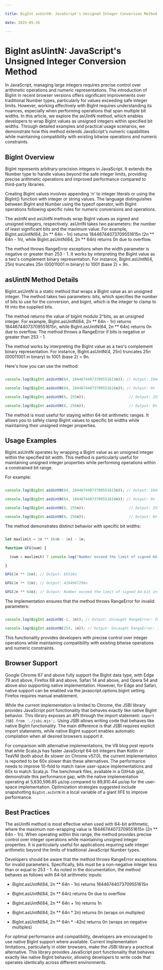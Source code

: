 ```yaml
---

title: BigInt asUintN: JavaScript's Unsigned Integer Conversion Method

date: 2025-05-26

---
```



# BigInt asUintN: JavaScript's Unsigned Integer Conversion Method

In JavaScript, managing large integers requires precise control over arithmetic operations and numeric representations. The introduction of BigInt in recent browser versions offers significant improvements over traditional Number types, particularly for values exceeding safe integer limits. However, working effectively with BigInt requires understanding its nuances, especially when performing operations that span multiple bit widths. In this article, we explore the asUintN method, which enables developers to wrap BigInt values as unsigned integers within specified bit widths. Through detailed examples and practical usage scenarios, we demonstrate how this method extends JavaScript's numeric capabilities while maintaining compatibility with existing bitwise operations and numeric constraints.


## BigInt Overview

BigInt represents arbitrary-precision integers in JavaScript. It extends the Number type to handle values beyond the safe integer limits, providing precise arithmetic operations and improved performance compared to third-party libraries.

Creating BigInt values involves appending 'n' to integer literals or using the BigInt() function with integer or string values. The language distinguishes between BigInt and Number using the typeof operator, with BigInt operations following specific rules for numeric conversions and operations.

The asIntN and asUintN methods wrap BigInt values as signed and unsigned integers, respectively. asUintN takes two parameters: the number of least significant bits and the maximum value. For example, BigInt.asUintN(64, 2n ** 64n - 1n) returns 18446744073709551615n (2n ** 64n - 1n), while BigInt.asUintN(64, 2n ** 64n) returns 0n due to overflow.

The method throws RangeError exceptions when the width parameter is negative or greater than 253 - 1. It works by interpreting the BigInt value as a two's complement binary representation. For instance, BigInt.asUintN(4, 25n) truncates 25n (00011001 in binary) to 1001 (base 2) = 9n.


## asUintN Method Details

BigInt.asUintN is a static method that wraps a BigInt value as an unsigned integer. The method takes two parameters: bits, which specifies the number of bits to use for the conversion, and bigint, which is the integer to clamp to fit into the supplied bits.

The method returns the value of bigint modulo 2^bits, as an unsigned integer. For example, BigInt.asUintN(64, 2n ** 64n - 1n) returns 18446744073709551615n, while BigInt.asUintN(64, 2n ** 64n) returns 0n due to overflow. The method throws a RangeError if bits is negative or greater than 253 - 1.

The method works by interpreting the BigInt value as a two's complement binary representation. For instance, BigInt.asUintN(4, 25n) truncates 25n (00011001 in binary) to 1001 (base 2) = 9n.

Here's how you can use the method:

```javascript

console.log(BigInt.asUintN(64, 18446744073709551615n)); // Output: 18446744073709551615n

console.log(BigInt.asUintN(64, 18446744073709551616n)); // Output: 0n

console.log(BigInt.asUintN(8, 255n));                    // Output: 255n

console.log(BigInt.asUintN(8, 256n));                    // Output: 0n

```

The method is most useful for staying within 64-bit arithmetic ranges. It allows you to safely clamp BigInt values to specific bit widths while maintaining their unsigned integer properties.


## Usage Examples

BigInt.asUintN operates by wrapping a BigInt value as an unsigned integer within the specified bit width. This method is particularly useful for maintaining unsigned integer properties while performing operations within a constrained bit range.

For example:

```javascript

console.log(BigInt.asUintN(64, 18446744073709551615n)); // Output: 18446744073709551615n

console.log(BigInt.asUintN(64, 18446744073709551616n)); // Output: 0n

console.log(BigInt.asUintN(8, 255n));                    // Output: 255n

console.log(BigInt.asUintN(8, 256n));                    // Output: 0n

```

The method demonstrates distinct behavior with specific bit widths:

```javascript

let maxlimit = 2n ** (64n - 1n) - 1n;

function GFG(num) {

  (num > maxlimit) ? console.log("Number exceed the limit of signed 64-bit integer!"): console.log(BigInt.asUintN(64, num));

}

GFG(2n ** 16n); // Output: 65536n

GFG(2n ** 32n); // Output: 4294967296n

GFG(2n ** 64n); // Output: Number exceed the limit of signed 64-bit integer!

```

The implementation ensures that the method throws RangeError for invalid parameters:

```javascript

console.log(BigInt.asUintN(-1, 1n)); // Output: Uncaught RangeError: Invalid value: not (convertible to) a safe integer

console.log(BigInt.asUintN(254, 1n)); // Output: Uncaught RangeError: Invalid value: not (convertible to) a safe integer

```

This functionality provides developers with precise control over integer operations while maintaining compatibility with existing bitwise operations and numeric constraints.


## Browser Support

Google Chrome 67 and above fully support the BigInt data type, with Edge 79 and above, Firefox 68 and above, Safari 14 and above, and Opera 54 and above also supporting native implementation. However, for Edge and Safari, native support can be enabled via the javascript.options.bigint setting. Firefox requires manual enablement.

While the current implementation is limited to Chrome, the JSBI library provides JavaScript port functionality that behaves exactly like native BigInt behavior. This library exposes an API through the import statement: `import JSBI from './jsbi.mjs';`. Using JSBI allows writing code that behaves like native BigInt functionality. The main difference is that JSBI requires explicit import statements, while native BigInt support enables automatic compilation when all desired browsers support it.

For comparison with alternative implementations, the V8 blog post reports that while Scala.js has faster JavaScript 64-bit integers than Kotlin or TeaVM (both about 8x slower on Chrome v57.0), the current implementation is reported to be 60x slower than these alternatives. The performance needs to improve 10-fold to match naive user-space implementations and 60x to match Scala.js. The benchmark files, available in a GitHub gist, demonstrate this performance gap, with the native implementation operating at 5,630,596.85 µs/op compared to 89,810.44 µs/op for the user-space implementation. Optimization strategies suggested include snapshotting `BigInt.asIntN` in a local variable of a giant IIFE to improve performance.


## Best Practices

The asUintN method is most effective when used with 64-bit arithmetic, where the maximum non-wrapping value is 18446744073709551615n (2n ** 64n - 1n). When operating within this range, the method provides precise control over integer operations while maintaining unsigned integer properties. It is particularly useful for applications requiring safe integer arithmetic beyond the limits of traditional JavaScript Number types.

Developers should be aware that the method throws RangeError exceptions for invalid parameters. Specifically, bits must be a non-negative integer less than or equal to 253 - 1. As noted in the documentation, the method behaves as follows with 64-bit arithmetic inputs:

- BigInt.asUintN(64, 2n ** 64n - 1n) returns 18446744073709551615n

- BigInt.asUintN(64, 2n ** 64n) returns 0n due to overflow

- BigInt.asUintN(64, 2n ** 64n + 1n) returns 1n

- BigInt.asUintN(64, 2n ** 64n * 2n) returns 0n (wraps on multiples)

- BigInt.asUintN(64, 2n ** 64n * -42n) returns 0n (wraps on negative multiples)

For optimal performance and compatibility, developers are encouraged to use native BigInt support where available. Current implementation limitations, particularly in older browsers, make the JSBI library a practical alternative. This library provides JavaScript port functionality that behaves exactly like native BigInt behavior, allowing developers to write code that operates identically across different environments.

